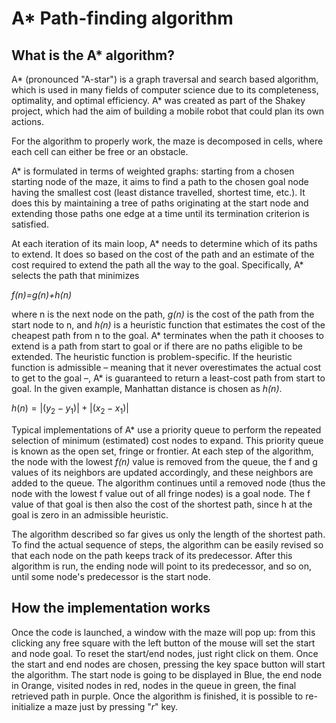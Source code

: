 # A* Path-finding algorithm

## What is the A* algorithm?
A* (pronounced "A-star") is a graph traversal and search based algorithm, which is used in many fields of computer science due to its completeness, optimality, and optimal efficiency.
A* was created as part of the Shakey project, which had the aim of building a mobile robot that could plan its own actions.

For the algorithm to properly work, the maze  is decomposed in cells, where each cell can either be free or an obstacle.

A* is formulated in terms of weighted graphs: starting from a chosen starting node of the maze, it aims to find a path to the chosen goal node having the smallest cost (least distance travelled, shortest time, etc.). It does this by maintaining a tree of paths originating at the start node and extending those paths one edge at a time until its termination criterion is satisfied.

At each iteration of its main loop, A* needs to determine which of its paths to extend. It does so based on the cost of the path and an estimate of the cost required to extend the path all the way to the goal. Specifically, A* selects the path that minimizes

*f(n)=g(n)+h(n)*

where n is the next node on the path, *g(n)* is the cost of the path from the start node to n, and *h(n)* is a heuristic function that estimates the cost of the cheapest path from n to the goal. A* terminates when the path it chooses to extend is a path from start to goal or if there are no paths eligible to be extended. The heuristic function is problem-specific. If the heuristic function is admissible – meaning that it never overestimates the actual cost to get to the goal –, A* is guaranteed to return a least-cost path from start to goal. In the given example, Manhattan distance is chosen as *h(n)*.

$h(n) = |(y_2- y_1)| + |(x_2 - x_1)|$

Typical implementations of A* use a priority queue to perform the repeated selection of minimum (estimated) cost nodes to expand. This priority queue is known as the open set, fringe or frontier. At each step of the algorithm, the node with the lowest *f(n)* value is removed from the queue, the f and g values of its neighbors are updated accordingly, and these neighbors are added to the queue. The algorithm continues until a removed node (thus the node with the lowest f value out of all fringe nodes) is a goal node. The f value of that goal is then also the cost of the shortest path, since h at the goal is zero in an admissible heuristic.

The algorithm described so far gives us only the length of the shortest path. To find the actual sequence of steps, the algorithm can be easily revised so that each node on the path keeps track of its predecessor. After this algorithm is run, the ending node will point to its predecessor, and so on, until some node's predecessor is the start node.

## How the implementation works
Once the code is launched, a window with the maze will pop up: from this clicking any free square with the left button of the mouse will set the start and node goal. To reset the start/end nodes, just right click on them. Once the start and end nodes are chosen, pressing the key space button will start the algorithm.
The start node is going to be displayed in Blue, the end node in Orange, visited nodes in red, nodes in the queue in green, the final retrieved path in purple.
Once the algorithm is finished, it is possible to re-initialize a maze just by pressing "*r*" key.